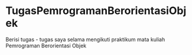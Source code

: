 # TugasPemrogramanBerorientasiObjek
Berisi tugas - tugas saya selama mengikuti praktikum mata kuliah Pemrograman Berorientasi Objek

